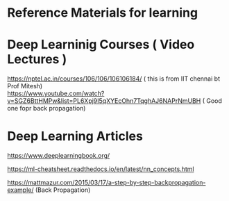 # Reference Materials for learning
# Deep Learninig Courses ( Video Lectures ) 
https://nptel.ac.in/courses/106/106/106106184/  ( this is from IIT chennai bt Prof Mitesh)  
https://www.youtube.com/watch?v=SGZ6BttHMPw&list=PL6Xpj9I5qXYEcOhn7TqghAJ6NAPrNmUBH ( Good one fopr back propagation)










# Deep Learning Articles 
https://www.deeplearningbook.org/ 

https://ml-cheatsheet.readthedocs.io/en/latest/nn_concepts.html

https://mattmazur.com/2015/03/17/a-step-by-step-backpropagation-example/   (Back Propagation)

